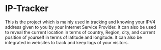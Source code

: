 # IP-Tracker
This is the project which is mainly used in tracking and knowing your IPV4 address given to you by your Internet Service Provider. It can also be used to reveal the current location in terms of country, Region, city, and current position of yourself in terms of latitude and longitude. It can also be integrated in websites to track and keep logs of your visitors.
